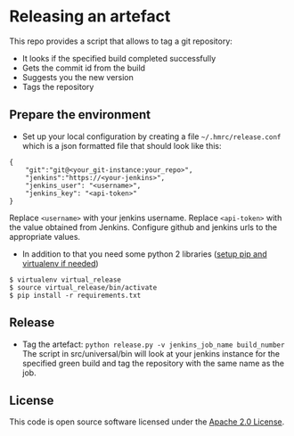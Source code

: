 # Releasing an artefact

This repo provides a script that allows to tag a git repository:
- It looks if the specified build completed successfully
- Gets the commit id from the build
- Suggests you the new version
- Tags the repository

## Prepare the environment

* Set up your local configuration by creating a file ```~/.hmrc/release.conf``` which is a json formatted file that should look like this:

```
{
    "git":"git@<your_git-instance:your_repo>",
    "jenkins":"https://<your-jenkins>",
    "jenkins_user": "<username>",
    "jenkins_key": "<api-token>"
}
```

Replace ```<username>``` with your jenkins username.
Replace ```<api-token>``` with the value obtained from Jenkins.
Configure github and jenkins urls to the appropriate values.

* In addition to that you need some python 2 libraries ([setup pip and virtualenv if needed](https://packaging.python.org/installing/#requirements-for-installing-packages))
```
$ virtualenv virtual_release
$ source virtual_release/bin/activate
$ pip install -r requirements.txt
```

## Release
* Tag the artefact: ```python release.py -v jenkins_job_name build_number```
The script in src/universal/bin will look at your jenkins instance for the specified green build and tag the repository with the same name as the job.

## License ##
 
This code is open source software licensed under the [Apache 2.0 License]("http://www.apache.org/licenses/LICENSE-2.0.html").
